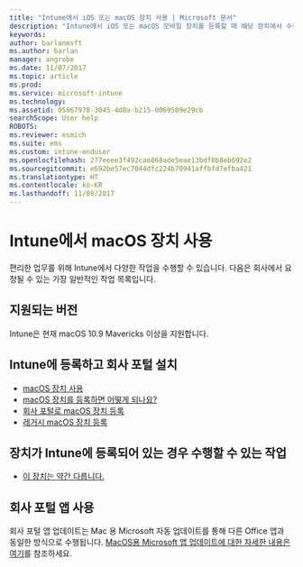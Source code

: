 ```yaml
---
title: "Intune에서 iOS 또는 macOS 장치 사용 | Microsoft 문서"
description: "Intune에서 iOS 또는 macOS 모바일 장치를 등록할 때 해당 장치에서 수행할 수 있는 태스크로 연결되는 링크 목록"
keywords: 
author: barlanmsft
ms.author: barlan
manager: angrobe
ms.date: 11/07/2017
ms.topic: article
ms.prod: 
ms.service: microsoft-intune
ms.technology: 
ms.assetid: 05067978-3045-4d8a-b215-0069509e29cb
searchScope: User help
ROBOTS: 
ms.reviewer: esmich
ms.suite: ems
ms.custom: intune-enduser
ms.openlocfilehash: 277eeee3f492cae868ade5eae13bdf8b8eb692e2
ms.sourcegitcommit: e692be57ec7044dfc224b70941affbfd7efba421
ms.translationtype: HT
ms.contentlocale: ko-KR
ms.lasthandoff: 11/08/2017
---
```

# <a name="using-your-macos-device-with-intune"></a>Intune에서 macOS 장치 사용

편리한 업무를 위해 Intune에서 다양한 작업을 수행할 수 있습니다. 다음은 회사에서 요청될 수 있는 가장 일반적인 작업 목록입니다.

## <a name="supported-versions"></a>지원되는 버전

Intune은 현재 macOS 10.9 Mavericks 이상을 지원합니다.

## <a name="enrolling-into-intune-and-installing-the-company-portal"></a>Intune에 등록하고 회사 포털 설치

- [macOS 장치 사용](using-your-macos-device-with-intune.md)
- [macOS 장치를 등록하면 어떻게 되나요?](what-happens-if-you-install-the-company-portal-app-and-enroll-your-device-in-intune-macos.md)
- [회사 포털로 macOS 장치 등록](enroll-your-device-in-intune-macos-cp.md)
- [레거시 macOS 장치 등록](enroll-your-device-in-intune-macos-legacy.md)


## <a name="things-you-can-do-when-your-device-is-enrolled-in-intune"></a>장치가 Intune에 등록되어 있는 경우 수행할 수 있는 작업

- [이 장치는 약간 다릅니다.](device-little-different-jamf.md)

## <a name="updating-the-company-portal-app"></a>회사 포털 앱 사용

회사 포털 앱 업데이트는 Mac 용 Microsoft 자동 업데이트를 통해 다른 Office 앱과 동일한 방식으로 수행됩니다. [MacOS용 Microsoft 앱 업데이트에 대한 자세한 내용은 여기](https://support.office.com/article/Check-for-Office-for-Mac-updates-automatically-bfd1e497-c24d-4754-92ab-910a4074d7c1)를 참조하세요.

